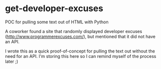 get-developer-excuses
=====================

POC for pulling some text out of HTML with Python

A coworker found a site that randomly displayed developer excuses (http://www.programmerexcuses.com/), but mentioned that it did not have an API.

I wrote this as a quick proof-of-concept for pulling the text out without the need for an API. I'm storing this here so I can remind myself of the process later ;)
